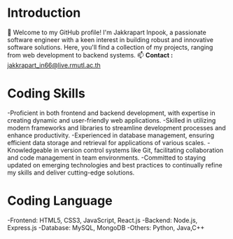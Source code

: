 # Introduction
  👋 Welcome to my GitHub profile! I'm Jakkrapart Inpook, a passionate software engineer with a keen interest in building robust and innovative software solutions. Here, you'll find a collection of my projects, ranging from web development to backend systems.
  📫 **Contact :**  jakkrapart_in66@live.rmutl.ac.th
# Coding Skills
  -Proficient in both frontend and backend development, with expertise in creating dynamic and user-friendly web applications.
  -Skilled in utilizing modern frameworks and libraries to streamline development processes and enhance productivity.
  -Experienced in database management, ensuring efficient data storage and retrieval for applications of various scales.
  -Knowledgeable in version control systems like Git, facilitating collaboration and code management in team environments.
  -Committed to staying updated on emerging technologies and best practices to continually refine my skills and deliver cutting-edge solutions.
# Coding Language
  -Frontend: HTML5, CSS3, JavaScript, React.js
  -Backend: Node.js, Express.js
  -Database: MySQL, MongoDB
  -Others: Python, Java,C++
